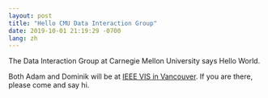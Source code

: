 ```yaml
---
layout: post
title: "Hello CMU Data Interaction Group"
date: 2019-10-01 21:19:29 -0700
lang: zh
---
```


The Data Interaction Group at Carnegie Mellon University says Hello World.

Both Adam and Dominik will be at [IEEE VIS in Vancouver](http://ieeevis.org/year/2019/welcome). If you are there, please come and say hi.
